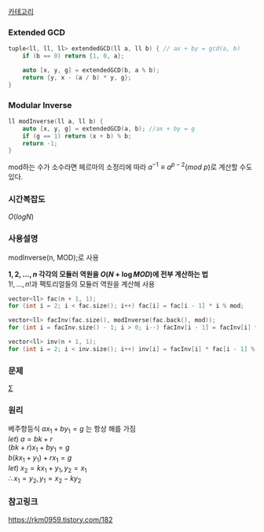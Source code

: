 [카테고리](/README.md)
### Extended GCD
```cpp
tuple<ll, ll, ll> extendedGCD(ll a, ll b) { // ax + by = gcd(a, b)
    if (b == 0) return {1, 0, a};

    auto [x, y, g] = extendedGCD(b, a % b);
    return {y, x - (a / b) * y, g};
}
```
### Modular Inverse
```cpp
ll modInverse(ll a, ll b) {
    auto [x, y, g] = extendedGCD(a, b); //ax + by = g
    if (g == 1) return (x + b) % b;
    return -1;
}
```
mod하는 수가 소수라면 페르마의 소정리에 따라 $a^{-1} \equiv a^{p-2} (mod~p)$로 계산할 수도 있다.   

### 시간복잡도 
$O(logN)$   

### 사용설명
modInverse(n, MOD);로 사용

__$1, 2, ..., n$ 각각의 모듈러 역원을 $O(N+\log{MOD})$에 전부 계산하는 법__   
$1!, ..., n!$과 팩토리얼들의 모듈러 역원을 계산해 사용   
```cpp
vector<ll> fac(n + 1, 1);
for (int i = 2; i < fac.size(); i++) fac[i] = fac[i - 1] * i % mod;

vector<ll> facInv(fac.size(), modInverse(fac.back(), mod));
for (int i = facInv.size() - 1; i > 0; i--) facInv[i - 1] = facInv[i] * i % mod;

vector<ll> inv(n + 1, 1);
for (int i = 2; i < inv.size(); i++) inv[i] = facInv[i] * fac[i - 1] % mod;
```

### 문제
[Σ](https://www.acmicpc.net/problem/13172)   

### 원리
베주항등식 $ax_1 + by_1 = g$ 는 항상 해를 가짐   
$let)~ a=bk+r$   
$(bk + r)x_1 + by_1 = g$   
$b(kx_1+y_1) + rx_1 = g$   
$let)~ x_2 = kx_1+y_1, y_2=x_1$   
$\therefore x_1=y_2, y_1 = x_2-ky_2$

### 참고링크
https://rkm0959.tistory.com/182   